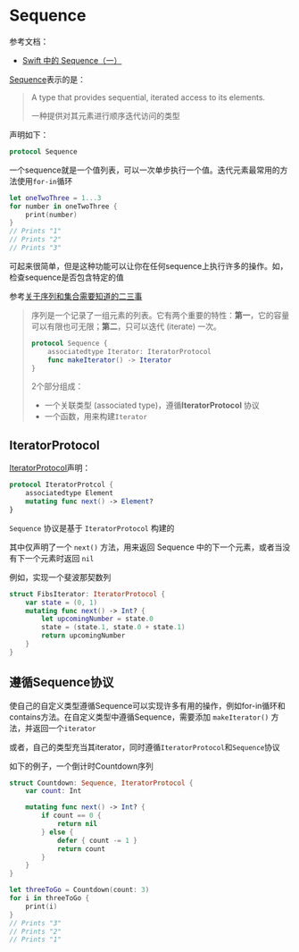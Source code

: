 # Sequence

参考文档：

+ [Swift 中的 Sequence（一）](<http://liuduo.me/2017/05/26/sequence_base/>)

[Sequence](<https://developer.apple.com/documentation/swift/sequence>)表示的是：

> A type that provides sequential, iterated access to its elements.
>
> 一种提供对其元素进行顺序迭代访问的类型

声明如下：

```swift
protocol Sequence
```

一个sequence就是一个值列表，可以一次单步执行一个值。迭代元素最常用的方法使用`for-in`循环

```swift
let oneTwoThree = 1...3
for number in oneTwoThree {
    print(number)
}
// Prints "1"
// Prints "2"
// Prints "3"
```

可起来很简单，但是这种功能可以让你在任何sequence上执行许多的操作。如，检查sequence是否包含特定的值

参考[关于序列和集合需要知道的二三事](<https://academy.realm.io/cn/posts/try-swift-soroush-khanlou-sequence-collection/>)

> 序列是一个记录了一组元素的列表。它有两个重要的特性：**第一**，它的容量可以有限也可无限；**第二**，只可以迭代 (iterate) 一次。
>
> ```swift
> protocol Sequence {
>     associatedtype Iterator: IteratorProtocol
>     func makeIterator() -> Iterator
> }
> ```
>
> 2个部分组成：
>
> + 一个关联类型 (associated type)，遵循**IteratorProtocol** 协议
> + 一个函数，用来构建`Iterator`



## IteratorProtocol

[IteratorProtocol](<https://developer.apple.com/documentation/swift/iteratorprotocol>)声明：

```swift
protocol IteratorProtcol {
    associatedtype Element
    mutating func next() -> Element?
}
```

`Sequence` 协议是基于 `IteratorProtocol` 构建的

其中仅声明了一个 `next()` 方法，用来返回 Sequence 中的下一个元素，或者当没有下一个元素时返回 `nil`

例如，实现一个斐波那契数列

```swift
struct FibsIterator: IteratorProtocol {
    var state = (0, 1)
    mutating func next() -> Int? {
        let upcomingNumber = state.0
        state = (state.1, state.0 + state.1)
        return upcomingNumber
    }
}
```



## 遵循Sequence协议

使自己的自定义类型遵循Sequence可以实现许多有用的操作，例如for-in循环和contains方法。在自定义类型中遵循Sequence，需要添加 `makeIterator()` 方法，并返回一个`iterator`

或者，自己的类型充当其iterator，同时遵循`IteratorProtocol`和`Sequence`协议

如下的例子，一个倒计时Countdown序列

```swift
struct Countdown: Sequence, IteratorProtocol {
    var count: Int

    mutating func next() -> Int? {
        if count == 0 {
            return nil
        } else {
            defer { count -= 1 }
            return count
        }
    }
}

let threeToGo = Countdown(count: 3)
for i in threeToGo {
    print(i)
}
// Prints "3"
// Prints "2"
// Prints "1"
```









